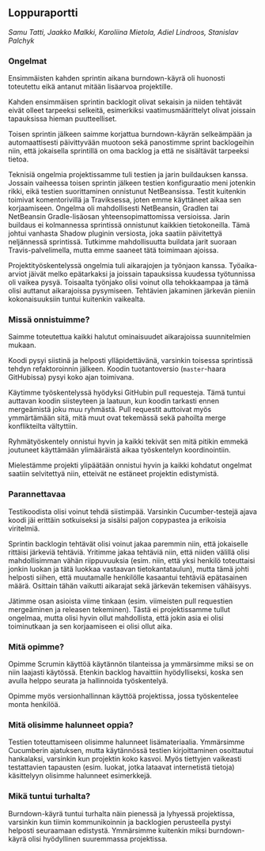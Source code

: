 ## Loppuraportti

*Samu Tatti, Jaakko Malkki, Karoliina Mietola, Adiel Lindroos, Stanislav 
Palchyk*

### Ongelmat

Ensimmäisten kahden sprintin aikana burndown-käyrä oli huonosti 
toteutettu eikä antanut mitään lisäarvoa projektille.

Kahden ensimmäisen sprintin backlogit olivat sekaisin ja niiden tehtävät 
eivät olleet tarpeeksi selkeitä, esimerkiksi vaatimusmäärittelyt olivat 
joissain 
tapauksissa hieman puutteelliset. 

Toisen sprintin jälkeen saimme korjattua burndown-käyrän selkeämpään ja 
automaattisesti päivittyvään muotoon sekä panostimme sprint backlogeihin 
niin, että jokaisella sprintillä on oma backlog ja että ne sisältävät 
tarpeeksi tietoa.

Teknisiä ongelmia projektissamme tuli testien ja jarin buildauksen 
kanssa. Jossain vaiheessa toisen sprintin jälkeen testien konfiguraatio 
meni jotenkin rikki, eikä testien suorittaminen onnistunut 
NetBeansissa. Testit kuitenkin toimivat komentorivillä ja Traviksessa, 
joten emme käyttäneet aikaa sen korjaamiseen. Ongelma oli mahdollisesti 
NetBeansin, Gradlen tai NetBeansin Gradle-lisäosan yhteensopimattomissa 
versioissa.
Jarin buildaus ei kolmannessa sprintissä onnistunut kaikkien 
tietokoneilla. Tämä johtui vanhasta Shadow pluginin versiosta, joka 
saatiin päivitettyä neljännessä sprintissä. Tutkimme mahdollisuutta 
buildata jarit suoraan Travis-palvelimella, mutta emme saaneet tätä 
toimimaan ajoissa.

Projektityöskentelyssä ongelmia tuli aikarajojen ja työnjaon kanssa. 
Työaika-arviot jäivät melko epätarkaksi ja joissain tapauksissa kuudessa 
työtunnissa oli vaikea pysyä. Toisaalta työnjako olisi voinut olla 
tehokkaampaa ja tämä olisi auttanut aikarajoissa pysymiseen. Tehtävien 
jakaminen järkevän pieniin kokonaisuuksiin tuntui kuitenkin vaikealta.

### Missä onnistuimme?

Saimme toteutettua kaikki halutut ominaisuudet aikarajoissa 
suunnitelmien mukaan.

Koodi pysyi siistinä ja helposti ylläpidettävänä, varsinkin toisessa 
sprintissä tehdyn refaktoroinnin jälkeen. Koodin tuotantoversio 
(`master`-haara GitHubissa) pysyi koko ajan toimivana.

Käytimme työskentelyssä hyödyksi GitHubin pull requesteja. Tämä tuntui 
auttavan koodin siisteyteen ja laatuun, kun koodin tarkasti ennen 
mergeämistä joku muu ryhmästä. Pull requestit auttoivat myös ymmärtämään 
sitä, mitä muut ovat tekemässä sekä pahoilta merge konflikteilta 
vältyttiin.

Ryhmätyöskentely onnistui hyvin ja kaikki tekivät sen mitä pitikin 
emmekä joutuneet käyttämään ylimääräistä aikaa työskentelyn koordinointiin.

Mielestämme projekti ylipäätään onnistui hyvin ja kaikki kohdatut 
ongelmat saatiin selvitettyä niin, etteivät ne estäneet projektin edistymistä.

### Parannettavaa

Testikoodista olisi voinut tehdä siistimpää. Varsinkin Cucumber-testejä 
ajava koodi jäi erittäin sotkuiseksi ja sisälsi paljon copypastea ja 
erikoisia viritelmiä.

Sprintin backlogin tehtävät olisi voinut jakaa paremmin niin, että 
jokaiselle rittäisi järkeviä tehtäviä. Yritimme jakaa tehtäviä niin, 
että niiden välillä olisi mahdollisimman vähän riippuvuuksia (esim. 
niin, että yksi henkilö toteuttaisi jonkin luokan ja tätä luokkaa 
vastaavan tietokantataulun), mutta tämä johti helposti siihen, että 
muutamalle henkilölle kasaantui tehtäviä epätasainen määrä. Osittain 
tähän vaikutti aikarajat sekä järkevän tekemisen vähäisyys.

Jätimme osan asioista viime tinkaan (esim. viimeisten pull requestien 
mergeäminen ja releasen tekeminen). Tästä ei projektissamme tullut 
ongelmaa, mutta olisi hyvin ollut mahdollista, että jokin asia ei olisi 
toiminutkaan ja sen korjaamiseen ei olisi ollut aika.

### Mitä opimme?

Opimme Scrumin käyttöä käytännön tilanteissa ja ymmärsimme miksi se on 
niin laajasti käytössä. Etenkin backlog havaittiin hyödylliseksi, koska 
sen avulla helppo seurata ja hallinnoida työskentelyä. 

Opimme myös versionhallinnan käyttöä projektissa, jossa työskentelee 
monta henkilöä.

### Mitä olisimme halunneet oppia?

Testien toteuttamiseen olisimme halunneet lisämateriaalia. Ymmärsimme 
Cucumberin ajatuksen, mutta käytännössä testien kirjoittaminen 
osoittautui hankalaksi, varsinkin kun projektin koko kasvoi. Myös 
tiettyjen vaikeasti testattavien tapausten (esim. luokat, jotka lataavat 
internetistä tietoja) käsittelyyn olisimme halunneet esimerkkejä.

### Mikä tuntui turhalta?

Burndown-käyrä tuntui turhalta näin pienessä ja lyhyessä projektissa, 
varsinkin kun tiimin kommunikoinnin ja backlogien perusteella pystyi 
helposti seuraamaan edistystä. Ymmärsimme kuitenkin miksi burndown-käyrä 
olisi hyödyllinen suuremmassa projektissa. 
